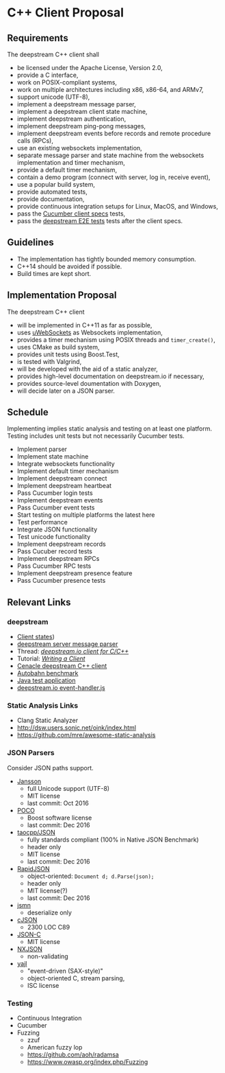 # C++ Client Proposal

## Requirements

The deepstream C++ client shall
- be licensed under the Apache License, Version 2.0,
- provide a C interface,
- work on POSIX-compliant systems,
- work on multiple architectures including x86, x86-64, and ARMv7,
- support unicode (UTF-8),
- implement a deepstream message parser,
- implement a deepstream client state machine,
- implement deepstream authentication,
- implement deepstream ping-pong messages,
- implement deepstream events before records and remote procedure calls (RPCs),
- use an existing websockets implementation,
- separate message parser and state machine from the websockets implementation and timer mechanism,
- provide a default timer mechanism,
- contain a demo program (connect with server, log in, receive event),
- use a popular build system,
- provide automated tests,
- provide documentation,
- provide continuous integration setups for Linux, MacOS, and Windows,
- pass the [Cucumber client specs](https://github.com/deepstreamIO/deepstream.io-client-specs) tests,
- pass the [deepstream E2E tests](https://github.com/deepstreamIO/deepstream.io-e2e) tests after the client specs.



## Guidelines

- The implementation has tightly bounded memory consumption.
- C++14 should be avoided if possible.
- Build times are kept short.



## Implementation Proposal

The deepstream C++ client
- will be implemented in C++11 as far as possible,
- uses [uWebSockets](https://github.com/uWebSockets/uWebSockets) as Websockets implementation,
- provides a timer mechanism using POSIX threads and `timer_create()`,
- uses CMake as build system,
- provides unit tests using Boost.Test,
- is tested with Valgrind,
- will be developed with the aid of a static analyzer,
- provides high-level documentation on deepstream.io if necessary,
- provides source-level doumentation with Doxygen,
- will decide later on a JSON parser.



## Schedule

Implementing implies static analysis and testing on at least one platform.
Testing includes unit tests but not necessarily Cucumber tests.
- Implement parser
- Implement state machine
- Integrate websockets functionality
- Implement default timer mechanism
- Implement deepstream connect
- Implement deepstream heartbeat
- Pass Cucumber login tests
- Implement deepstream events
- Pass Cucumber event tests
- Start testing on multiple platforms the latest here
- Test performance
- Integrate JSON functionality
- Test unicode functionality
- Implement deepstream records
- Pass Cucuber record tests
- Implement deepstream RPCs
- Pass Cucumber RPC tests
- Implement deepstream presence feature
- Pass Cucumber presence tests



## Relevant Links

### deepstream

- [Client states](https://deepstream.io/docs/common/constants/#connection-states))
- [deepstream server message parser](https://github.com/deepstreamIO/deepstream.io-ws)
- Thread: [_deepstream.io client for C/C++_](https://github.com/deepstreamIO/deepstream.io/issues/69)
- Tutorial: [_Writing a Client_](https://deepstream.io/tutorials/core/writing-a-client/)
- [Cenacle deepstream C++ client](https://github.com/CenacleResearch/deepstream-cpp-client)
- [Autobahn benchmark](http://autobahn.ws)
- [Java test application](https://github.com/deepstreamIO/deepstream.io-client-java/blob/master/src/testapplication/java/io/deepstream/testapp/Subscriber.java)
- [deepstream.io event-handler.js](https://github.com/deepstreamIO/deepstream.io-client-js/blob/f7ac3a3aaed269ba37185241e96341339771aa96/src/event/event-handler.js#L165)


### Static Analysis Links

- Clang Static Analyzer
- http://dsw.users.sonic.net/oink/index.html
- https://github.com/mre/awesome-static-analysis


### JSON Parsers

Consider JSON paths support.

- [Jansson](http://www.digip.org/jansson/)
	- full Unicode support (UTF-8)
	- MIT license
	- last commit: Oct 2016
- [POCO](https://pocoproject.org)
	- Boost software license
	- last commit: Dec 2016
- [taocpp/JSON](https://github.com/taocpp/json)
	- fully standards compliant (100% in Native JSON Benchmark)
	- header only
	- MIT license
	- last commit: Dec 2016
- [RapidJSON](https://github.com/miloyip/rapidjson)
	- object-oriented: `Document d; d.Parse(json);`
	- header only
	- MIT license(?)
	- last commit: Dec 2016
- [jsmn](http://zserge.com/jsmn.html)
	- deserialize only
- [cJSON](https://github.com/DaveGamble/cJSON)
	- 2300 LOC C89
- [JSON-C](https://github.com/json-c/json-c)
	- MIT license
- [NXJSON](https://bitbucket.org/yarosla/nxjson)
	- non-validating
- [yajl](https://lloyd.github.io/yajl/)
	- "event-driven (SAX-style)"
	- object-oriented C, stream parsing,
	- ISC license


### Testing

- Continuous Integration
- Cucumber
- Fuzzing
	- zzuf
	- American fuzzy lop
	- https://github.com/aoh/radamsa
	- https://www.owasp.org/index.php/Fuzzing

